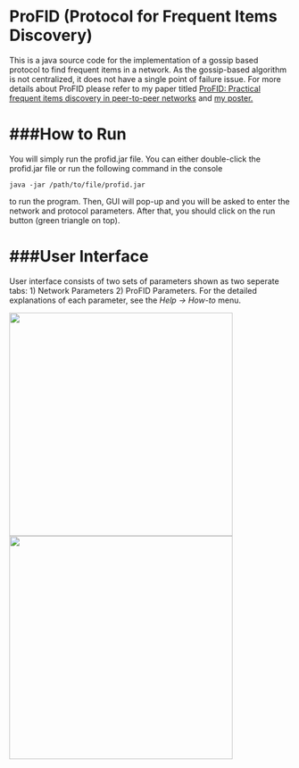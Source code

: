 ProFID (Protocol for Frequent Items Discovery)
======
This is a java source code for the implementation of a gossip based protocol to find frequent items in a network. As the gossip-based algorithm is not centralized, it does not have a single point of failure issue. For more details about ProFID please refer to my paper titled [ProFID: Practical frequent items discovery in peer-to-peer networks](http://dl.acm.org/citation.cfm?id=2480149) and [my poster.](http://www.utdallas.edu/~emrah.cem/papers/ACM32012.pptx)

###How to Run
==============
You will simply run the profid.jar file. You can either double-click the profid.jar file or run the following command in the console

``java -jar /path/to/file/profid.jar``

to run the program. Then, GUI will pop-up and you will be asked to enter the network and protocol parameters. After that, you should click on the run button (green triangle on top).

###User Interface
=================
User interface consists of two sets of parameters shown as two seperate tabs: 1) Network Parameters 2) ProFID Parameters. For the detailed explanations of each parameter, see the *Help -> How-to* menu.

[<img src="https://utdallas.edu/~emrah.cem/img/profid/profid_snapshot1.png" width="400">](https://utdallas.edu/~emrah.cem) [<img src="https://utdallas.edu/~emrah.cem/img/profid/profid_snapshot2.png" width="400">](https://utdallas.edu/~emrah.cem)

